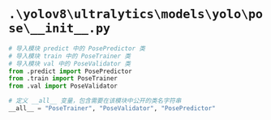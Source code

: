 # `.\yolov8\ultralytics\models\yolo\pose\__init__.py`

```py
# 导入模块 predict 中的 PosePredictor 类
# 导入模块 train 中的 PoseTrainer 类
# 导入模块 val 中的 PoseValidator 类
from .predict import PosePredictor
from .train import PoseTrainer
from .val import PoseValidator

# 定义 __all__ 变量，包含需要在该模块中公开的类名字符串
__all__ = "PoseTrainer", "PoseValidator", "PosePredictor"
```